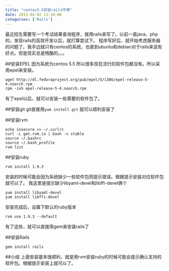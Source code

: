 ```yaml
---
title: "centos5.5安装rails环境"
date: 2013-04-02 13:10:00
categories: ['Rails']
---
```


最近招生需要写一个考试结果查询程序，就用rails来写了。以前一直java、php的，发现rails的高效开发以后，就打算尝试下。
程序写好后，就开始考虑服务器的问题了。我手边就只有centos的系统，也直到ubuntu和debian对于rails来说有好点。但是现实总是残酷的。。。

##安装EPEL
因为系统为centos 5.5 所以很多现在流行的软件包都没有。所以采用epel来安装。

```
wget http://dl.fedoraproject.org/pub/epel/5/i386/epel-release-5-4.noarch.rpm
rpm -ivh epel-release-5-4.noarch.rpm
```

有了epel以后，就可以安装一些需要的软件包了。

##安装git
git直接用`yum install git` 就可以顺利安装了

##安装rvm

```
echo insecure >> ~/.curlrc
curl -L get.rvm.io | bash -s stable
source ~/.bashrc
source ~/.bash_profile
rvm list
```

##安装ruby

```
rvm install 1.9.3
```
安装的时候可能会因为系统缺少一些软件包而提示错误。根据提示安装对应软件包就可以了。
我这里是提示缺少libyaml-devel和libffi-devel俩个

```
yum install libyaml-devel
yum install libffi-devel
```
安装完成后，设置下默认的ruby版本

```
rvm use 1.9.3 --default
```

有了这些，就可以直接用gem来安装rails了

##安装Rails

```
gem install rails
```

##小结
上面安装基本很顺利，就是用rvm安装ruby的时候可能会提示确认支持的软件包。根据提示安装上就可以了。
